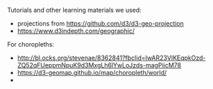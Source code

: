 Tutorials and other learning materials we used:
- projections from https://github.com/d3/d3-geo-projection
- https://www.d3indepth.com/geographic/

For choropleths:
- http://bl.ocks.org/stevenae/8362841?fbclid=IwAR23VlKEqpkOzd-ZQ52qFUeppmNpuK9d3MxgLh6lYwLoJzds-magPiicM78
- https://d3-geomap.github.io/map/choropleth/world/
- 

